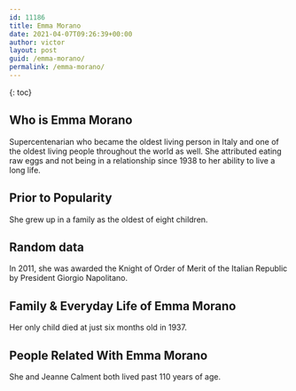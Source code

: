 ```yaml
---
id: 11186
title: Emma Morano
date: 2021-04-07T09:26:39+00:00
author: victor
layout: post
guid: /emma-morano/
permalink: /emma-morano/
---
```



{: toc}


## Who is Emma Morano



Supercentenarian who became the oldest living person in Italy and one of the oldest living people throughout the world as well. She attributed eating raw eggs and not being in a relationship since 1938 to her ability to live a long life. 

                
                
                
## Prior to Popularity



She grew up in a family as the oldest of eight children.

                
                
                
## Random data



In 2011, she was awarded the Knight of Order of Merit of the Italian Republic by President Giorgio Napolitano.

                
                
                
## Family & Everyday Life of Emma Morano



Her only child died at just six months old in 1937.

                
                
                
## People Related With Emma Morano



She and Jeanne Calment both lived past 110 years of age.

                
              
            
          
          
          